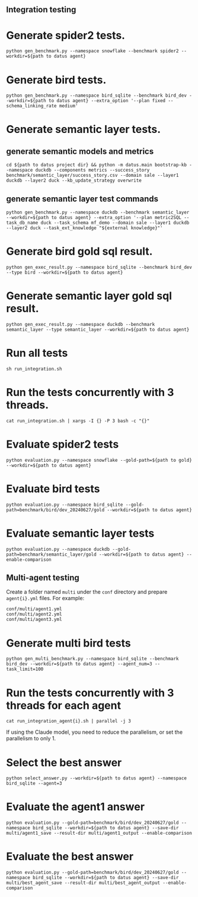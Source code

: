 ## Integration testing

# Generate spider2 tests.
```shell
python gen_benchmark.py --namespace snowflake --benchmark spider2 --workdir=${path to datus agent}
```
# Generate bird tests.
```shell
python gen_benchmark.py --namespace bird_sqlite --benchmark bird_dev --workdir=${path to datus agent} --extra_option '--plan fixed --schema_linking_rate medium'
```

# Generate semantic layer tests.

## generate semantic models and metrics
```shell
cd ${path to datus project dir} && python -m datus.main bootstrap-kb --namespace duckdb --components metrics --success_story benchmark/semantic_layer/success_story.csv --domain sale --layer1 duckdb --layer2 duck --kb_update_strategy overwrite
```
## generate semantic layer test commands
```shell
python gen_benchmark.py --namespace duckdb --benchmark semantic_layer --workdir=${path to datus agent} --extra_option '--plan metric2SQL --task_db_name duck --task_schema mf_demo --domain sale --layer1 duckdb --layer2 duck --task_ext_knowledge "${external knowledge}"'
```

# Generate bird gold sql result.
```shell
python gen_exec_result.py --namespace bird_sqlite --benchmark bird_dev --type bird --workdir=${path to datus agent}
```

# Generate semantic layer gold sql result.
```shell
python gen_exec_result.py --namespace duckdb --benchmark semantic_layer --type semantic_layer --workdir=${path to datus agent}
```

# Run all tests

```shell
sh run_integration.sh
```

# Run the tests concurrently with 3 threads.
```shell
cat run_integration.sh | xargs -I {} -P 3 bash -c "{}"
```
# Evaluate spider2 tests

```shell
python evaluation.py --namespace snowflake --gold-path=${path to gold} --workdir=${path to datus agent}
```
# Evaluate bird tests

```shell
python evaluation.py --namespace bird_sqlite --gold-path=benchmark/bird/dev_20240627/gold --workdir=${path to datus agent}
```

# Evaluate semantic layer tests

```shell
python evaluation.py --namespace duckdb --gold-path=benchmark/semantic_layer/gold --workdir=${path to datus agent} --enable-comparison
```

## Multi-agent testing

Create a folder named `multi` under the `conf` directory and prepare `agent{i}.yml` files. For example:

```
conf/multi/agent1.yml
conf/multi/agent2.yml
conf/multi/agent3.yml
```

# Generate multi bird tests

```shell
python gen_multi_benchmark.py --namespace bird_sqlite --benchmark bird_dev --workdir=${path to datus agent} --agent_num=3 --task_limit=100
```

# Run the tests concurrently with 3 threads for each agent
```shell
cat run_integration_agent{i}.sh | parallel -j 3
```
If using the Claude model, you need to reduce the parallelism, or set the parallelism to only 1.

# Select the best answer

```shell
python select_answer.py --workdir=${path to datus agent} --namespace bird_sqlite --agent=3
```

# Evaluate the agent1 answer
```shell
python evaluation.py --gold-path=benchmark/bird/dev_20240627/gold --namespace bird_sqlite --workdir=${path to datus agent} --save-dir multi/agent1_save --result-dir multi/agent1_output --enable-comparison
```

# Evaluate the best answer

```shell
python evaluation.py --gold-path=benchmark/bird/dev_20240627/gold --namespace bird_sqlite --workdir=${path to datus agent} --save-dir multi/best_agent_save --result-dir multi/best_agent_output --enable-comparison
```
